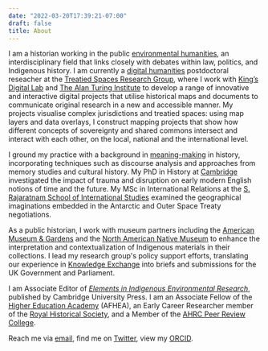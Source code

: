 ```yaml
---
date: "2022-03-20T17:39:21-07:00"
draft: false
title: About
---
```


I am a historian working in the public [environmental humanities](#environmental-humanities), an interdisciplinary field that links closely with
debates within law, politics, and Indigenous history. I am currently a [digital humanities](#digital-humanities) postdoctoral reseacher at the [Treatied Spaces Research Group](https://treatiedspaces.com), where I work with [King’s Digital Lab](https://kdl.kcl.ac.uk) and [The Alan Turing Institute](https://www.turing.ac.uk) to develop a range of innovative and interactive digital projects that utilise historical maps and documents to communicate original research in a new and accessible manner. My projects visualise complex jurisdictions and treatied spaces: using map layers and data overlays, I construct mapping projects that show how different concepts of sovereignty and shared commons intersect and interact with each other, on the local, national and the international level.

I ground my practice with a background in [meaning-making](#meaning-making) in history, incorporating techniques such as discourse analysis and approaches from memory studies and cultural history. My PhD in History at [Cambridge](https://www.hist.cam.ac.uk) investigated the impact of trauma and disruption on early modern English notions of time and the future. My MSc in International Relations at the [S. Rajaratnam School of International Studies](https://www.rsis.edu.sg) examined the geographical imaginations embedded in the Antarctic and Outer Space Treaty negotiations.

As a public historian, I work with museum partners including the [American Museum & Gardens](https://americanmuseum.org) and the [North American Native Museum](https://www.stadt-zuerich.ch/kultur/en/index/institutionen/native_american_and_inuit_cultures.html) to enhance the interpretation and contextualization of Indigenous materials in their collections. I lead my research group's policy support efforts, translating our experience in [Knowledge Exchange](https://treatiedspaces.com/knowledge-exchange) into briefs and submissions for the UK Government and Parliament. 

I am Associate Editor of [*Elements in Indigenous Environmental Research*](https://www.cambridge.org/eier), published by Cambridge University Press. I am an Associate Fellow of the [Higher Education Academy](https://www.advance-he.ac.uk) (AFHEA), an Early Career Researcher member of the [Royal Historical Society](https://royalhistsoc.org), and a Member of the [AHRC Peer Review College](https://www.ukri.org/councils/ahrc/guidance-for-reviewers/peer-review-college). 

Reach me via [email](mailto:matthias.wong@hull.ac.uk), find me on [Twitter](https://twitter.com/EMWmatt), view my [ORCID](https://orcid.org/0000-0001-7574-5451).


